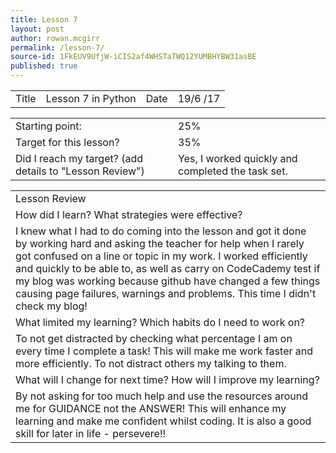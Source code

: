 ```yaml
---
title: Lesson 7
layout: post
author: rowan.mcgirr
permalink: /lesson-7/
source-id: 1FkEUV9UfjW-iCIS2af4WHSTaTWQ12YUMBHYBW31asBE
published: true
---
```

<table>
  <tr>
    <td>Title</td>
    <td>Lesson 7 in Python</td>
    <td>Date</td>
    <td>19/6
/17</td>
  </tr>
</table>


<table>
  <tr>
    <td>Starting point:</td>
    <td>25%</td>
  </tr>
  <tr>
    <td>Target for this lesson?</td>
    <td>35%</td>
  </tr>
  <tr>
    <td>Did I reach my target? 
(add details to "Lesson Review")</td>
    <td>Yes, I worked quickly and completed the task set.</td>
  </tr>
</table>


<table>
  <tr>
    <td>Lesson Review</td>
  </tr>
  <tr>
    <td>How did I learn? What strategies were effective? </td>
  </tr>
  <tr>
    <td>I knew what I had to do coming into the lesson and got it done by working hard and asking the teacher for help when I rarely got confused on a line or topic in my work. I worked efficiently and quickly to be able to, as well as carry on CodeCademy test if my blog was working because github have changed a few things causing page failures, warnings and problems.
This time I didn't check my blog!</td>
  </tr>
  <tr>
    <td>What limited my learning? Which habits do I need to work on?</td>
  </tr>
  <tr>
    <td>To not get distracted by checking what percentage I am on every time I complete a task! This will make me work faster and more efficiently. To not distract others my talking to them.</td>
  </tr>
  <tr>
    <td>What will I change for next time? How will I improve my learning?</td>
  </tr>
  <tr>
    <td>By not asking for too much help and use the resources around me for GUIDANCE not the ANSWER! This will enhance my learning and make me confident whilst coding. It is also a good skill for later in life - persevere!!      </td>
  </tr>
</table>


